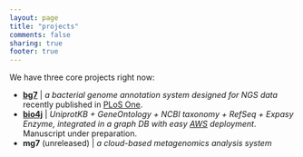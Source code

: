 ```yaml
---
layout: page
title: "projects"
comments: false
sharing: true
footer: true
---
```


We have three core projects right now:

- **[bg7](http://bg7.ohnosequences.com)** \| _a bacterial genome annotation system designed for NGS data_ recently published in [PLoS One](http://www.plosone.org/article/info%3Adoi%2F10.1371%2Fjournal.pone.0049239).
- **[bio4j](http://bio4j.com)** \| _UniprotKB + GeneOntology + NCBI taxonomy + RefSeq + Expasy Enzyme, integrated in a graph DB with easy [AWS](http://aws.amazon.com) deployment_. Manuscript under preparation.
- **mg7** (unreleased) \| _a cloud-based metagenomics analysis system_
